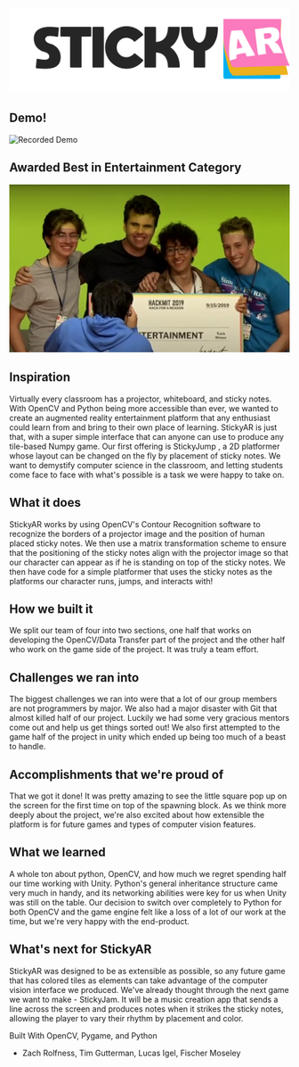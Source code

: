 ![StickyAR](https://github.com/FischerMoseley/HackMIT_StickyNoteAR/blob/master/assets/gamelogos/Logo.png)

## Demo!
![Recorded Demo](https://github.com/FischerMoseley/HackMIT_StickyNoteAR/blob/master/assets/gameplay.gif)

## Awarded Best in Entertainment Category
![Award Ceremony](https://github.com/FischerMoseley/HackMIT_StickyNoteAR/blob/master/assets/award.png)

## Inspiration
Virtually every classroom has a projector, whiteboard, and sticky notes. With OpenCV and Python being more accessible than ever, we wanted to create an augmented reality entertainment platform that any enthusiast could learn from and bring to their own place of learning. StickyAR is just that, with a super simple interface that can anyone can use to produce any tile-based Numpy game. Our first offering is StickyJump , a 2D platformer whose layout can be changed on the fly by placement of sticky notes. We want to demystify computer science in the classroom, and letting students come face to face with what's possible is a task we were happy to take on.

## What it does
StickyAR works by using OpenCV's Contour Recognition software to recognize the borders of a projector image and the position of human placed sticky notes. We then use a matrix transformation scheme to ensure that the positioning of the sticky notes align with the projector image so that our character can appear as if he is standing on top of the sticky notes. We then have code for a simple platformer that uses the sticky notes as the platforms our character runs, jumps, and interacts with!

## How we built it
We split our team of four into two sections, one half that works on developing the OpenCV/Data Transfer part of the project and the other half who work on the game side of the project. It was truly a team effort.

## Challenges we ran into
The biggest challenges we ran into were that a lot of our group members are not programmers by major. We also had a major disaster with Git that almost killed half of our project. Luckily we had some very gracious mentors come out and help us get things sorted out! We also first attempted to the game half of the project in unity which ended up being too much of a beast to handle.

## Accomplishments that we're proud of
That we got it done! It was pretty amazing to see the little square pop up on the screen for the first time on top of the spawning block. As we think more deeply about the project, we're also excited about how extensible the platform is for future games and types of computer vision features.

## What we learned
A whole ton about python, OpenCV, and how much we regret spending half our time working with Unity. Python's general inheritance structure came very much in handy, and its networking abilities were key for us when Unity was still on the table. Our decision to switch over completely to Python for both OpenCV and the game engine felt like a loss of a lot of our work at the time, but we're very happy with the end-product.

## What's next for StickyAR
StickyAR was designed to be as extensible as possible, so any future game that has colored tiles as elements can take advantage of the computer vision interface we produced. We've already thought through the next game we want to make - StickyJam. It will be a music creation app that sends a line across the screen and produces notes when it strikes the sticky notes, allowing the player to vary their rhythm by placement and color.

Built With OpenCV, Pygame, and Python

- Zach Rolfness, Tim Gutterman, Lucas Igel, Fischer Moseley